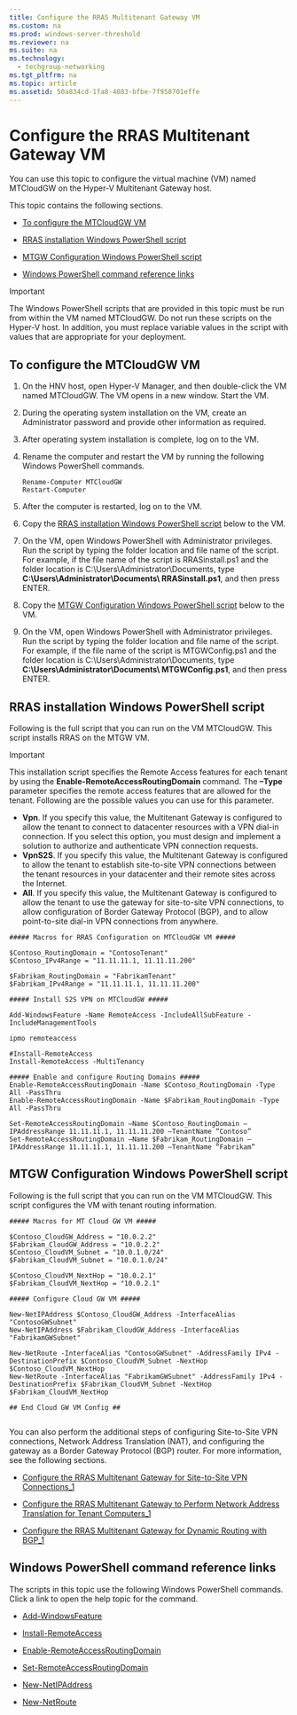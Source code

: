 ```yaml
---
title: Configure the RRAS Multitenant Gateway VM
ms.custom: na
ms.prod: windows-server-threshold
ms.reviewer: na
ms.suite: na
ms.technology: 
  - techgroup-networking
ms.tgt_pltfrm: na
ms.topic: article
ms.assetid: 50a834cd-1fa8-4083-bfbe-7f950701effe
---
```

# Configure the RRAS Multitenant Gateway VM
You can use this topic to configure the virtual machine \(VM\) named MTCloudGW on the Hyper\-V Multitenant Gateway host.  
  
This topic contains the following sections.  
  
-   [To configure the MTCloudGW VM](#bkmk_configure)  
  
-   [RRAS installation Windows PowerShell script](#bkmk_RRAS)  
  
-   [MTGW Configuration Windows PowerShell script](#bkmk_mtgw)  
  
-   [Windows PowerShell command reference links](#bkmk_links)  
  
> [!IMPORTANT]  
> The Windows PowerShell scripts that are provided in this topic must be run from within the VM named MTCloudGW. Do not run these scripts on the Hyper\-V host. In addition, you must replace variable values in the script with values that are appropriate for your deployment.  
  
## <a name="bkmk_configure"></a>To configure the MTCloudGW VM  
  
1.  On the HNV host, open Hyper\-V Manager, and then double\-click the VM named MTCloudGW. The VM opens in a new window. Start the VM.  
  
2.  During the operating system installation on the VM, create an Administrator password and provide other information as required.  
  
3.  After operating system installation is complete, log on to the VM.  
  
4.  Rename the computer and restart the VM by running the following Windows PowerShell commands.  
  
    ```  
    Rename-Computer MTCloudGW  
    Restart-Computer  
    ```  
  
5.  After the computer is restarted, log on to the VM.  
  
6.  Copy the [RRAS installation Windows PowerShell script](#bkmk_RRAS) below to the VM.  
  
7.  On the VM, open Windows PowerShell with Administrator privileges. Run the script by typing the folder location and file name of the script. For example, if the file name of the script is RRASinstall.ps1 and the folder location is C:\\Users\\Administrator\\Documents, type **C:\\Users\\Administrator\\Documents\\ RRASinstall.ps1**, and then press ENTER.  
  
8.  Copy the [MTGW Configuration Windows PowerShell script](#bkmk_MTGW) below to the VM.  
  
9. On the VM, open Windows PowerShell with Administrator privileges. Run the script by typing the folder location and file name of the script. For example, if the file name of the script is MTGWConfig.ps1 and the folder location is C:\\Users\\Administrator\\Documents, type **C:\\Users\\Administrator\\Documents\\ MTGWConfig.ps1**, and then press ENTER.  
  
## <a name="bkmk_RRAS"></a>RRAS installation Windows PowerShell script  
Following is the full script that you can run on the VM MTCloudGW. This script installs RRAS on the MTGW VM.  
  
> [!IMPORTANT]  
> This installation script specifies the Remote Access features for each tenant by using the **Enable\-RemoteAccessRoutingDomain** command. The **–Type** parameter specifies the remote access features that are allowed for the tenant. Following are the possible values you can use for this parameter.  
>   
> -   **Vpn**. If you specify this value, the Multitenant Gateway is configured to allow the tenant to connect to datacenter resources with a VPN dial\-in connection. If you select this option, you must design and implement a solution to authorize and authenticate VPN connection requests.  
> -   **VpnS2S**. If you specify this value, the Multitenant Gateway is configured to allow the tenant to establish site\-to\-site VPN connections between the tenant resources in your datacenter and their remote sites across the Internet.  
> -   **All**. If you specify this value, the Multitenant Gateway is configured to allow the tenant to use the gateway for site\-to\-site VPN connections, to allow configuration of Border Gateway Protocol \(BGP\), and to allow point\-to\-site dial\-in VPN connections from anywhere.  
  
```  
##### Macros for RRAS Configuration on MTCloudGW VM #####  
  
$Contoso_RoutingDomain = "ContosoTenant"  
$Contoso_IPv4Range = "11.11.11.1, 11.11.11.200"  
  
$Fabrikam_RoutingDomain = "FabrikamTenant"  
$Fabrikam_IPv4Range = "11.11.11.1, 11.11.11.200"  
  
##### Install S2S VPN on MTCloudGW #####  
  
Add-WindowsFeature -Name RemoteAccess -IncludeAllSubFeature -IncludeManagementTools  
  
ipmo remoteaccess  
  
#Install-RemoteAccess   
Install-RemoteAccess -MultiTenancy  
  
##### Enable and configure Routing Domains #####  
Enable-RemoteAccessRoutingDomain -Name $Contoso_RoutingDomain -Type All -PassThru  
Enable-RemoteAccessRoutingDomain -Name $Fabrikam_RoutingDomain -Type All -PassThru  
  
Set-RemoteAccessRoutingDomain –Name $Contoso_RoutingDomain –IPAddressRange 11.11.11.1, 11.11.11.200 –TenantName “Contoso”  
Set-RemoteAccessRoutingDomain –Name $Fabrikam_RoutingDomain –IPAddressRange 11.11.11.1, 11.11.11.200 –TenantName “Fabrikam”  
```  
  
## <a name="bkmk_mtgw"></a>MTGW Configuration Windows PowerShell script  
Following is the full script that you can run on the VM MTCloudGW. This script configures the VM with tenant routing information.  
  
```  
##### Macros for MT Cloud GW VM #####  
  
$Contoso_CloudGW_Address = "10.0.2.2"  
$Fabrikam_CloudGW_Address = "10.0.2.2"  
$Contoso_CloudVM_Subnet = "10.0.1.0/24"  
$Fabrikam_CloudVM_Subnet = "10.0.1.0/24"  
  
$Contoso_CloudVM_NextHop = "10.0.2.1"  
$Fabrikam_CloudVM_NextHop = "10.0.2.1"  
  
##### Configure Cloud GW VM #####  
  
New-NetIPAddress $Contoso_CloudGW_Address -InterfaceAlias "ContosoGWSubnet"   
New-NetIPAddress $Fabrikam_CloudGW_Address -InterfaceAlias "FabrikamGWSubnet"   
  
New-NetRoute -InterfaceAlias "ContosoGWSubnet" -AddressFamily IPv4 -DestinationPrefix $Contoso_CloudVM_Subnet -NextHop $Contoso_CloudVM_NextHop   
New-NetRoute -InterfaceAlias "FabrikamGWSubnet" -AddressFamily IPv4 -DestinationPrefix $Fabrikam_CloudVM_Subnet -NextHop $Fabrikam_CloudVM_NextHop   
  
## End Cloud GW VM Config ##  
  
```  
  
You can also perform the additional steps of configuring Site\-to\-Site VPN connections, Network Address Translation \(NAT\), and configuring the gateway as a Border Gateway Protocol \(BGP\) router. For more information, see the following sections.  
  
-   [Configure the RRAS Multitenant Gateway for Site-to-Site VPN Connections_1](../Topic/Configure-the-RRAS-Multitenant-Gateway-for-Site-to-Site-VPN-Connections_1.md)  
  
-   [Configure the RRAS Multitenant Gateway to Perform Network Address Translation for Tenant Computers_1](../Topic/Configure-the-RRAS-Multitenant-Gateway-to-Perform-Network-Address-Translation-for-Tenant-Computers_1.md)  
  
-   [Configure the RRAS Multitenant Gateway for Dynamic Routing with BGP_1](../Topic/Configure-the-RRAS-Multitenant-Gateway-for-Dynamic-Routing-with-BGP_1.md)  
  
## <a name="bkmk_links"></a>Windows PowerShell command reference links  
The scripts in this topic use the following Windows PowerShell commands. Click a link to open the help topic for the command.  
  
-   [Add\-WindowsFeature](http://technet.microsoft.com/library/cc732757.aspx#BKMK_addcmdlet)  
  
-   [Install\-RemoteAccess](http://technet.microsoft.com/library/hh918408.aspx)  
  
-   [Enable\-RemoteAccessRoutingDomain](http://technet.microsoft.com/library/dn262655.aspx)  
  
-   [Set\-RemoteAccessRoutingDomain](http://technet.microsoft.com/library/dn262668.aspx)  
  
-   [New\-NetIPAddress](http://technet.microsoft.com/library/hh826150.aspx)  
  
-   [New\-NetRoute](http://technet.microsoft.com/library/hh826148.aspx)  
  
